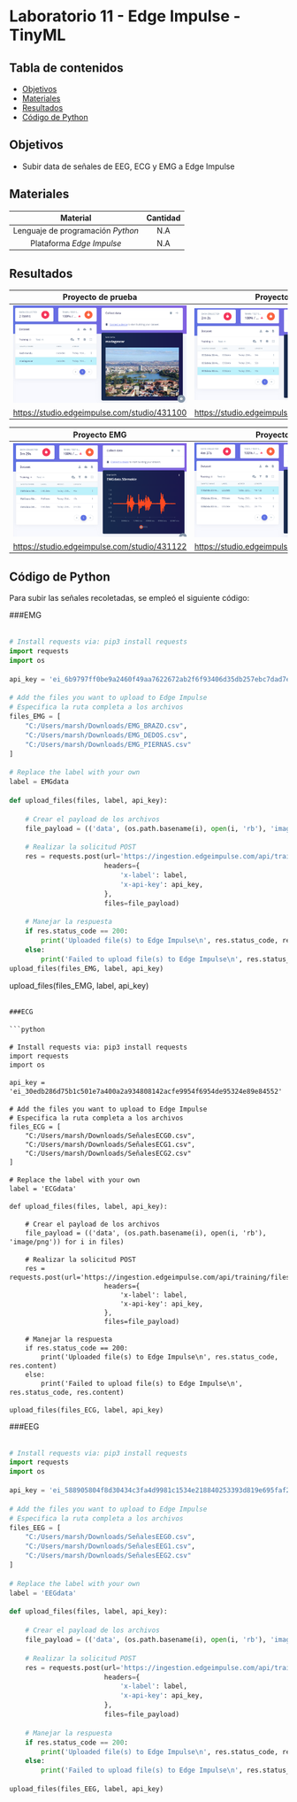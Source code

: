# Laboratorio 11 - Edge Impulse - TinyML

## Tabla de contenidos
- [Objetivos](#objetivos)
- [Materiales](#materiales)
- [Resultados](#resultados)
- [Código de Python](#código-de-python)

##  Objetivos
- Subir data de señales de EEG, ECG y EMG a Edge Impulse 

## Materiales
| Material | Cantidad |
|:--------------:|:--------------:|
| Lenguaje de programación *Python* | N.A | 
| Plataforma *Edge Impulse* | N.A | 

## Resultados 

| Proyecto de prueba | Proyecto ECG |
|:--------------:|:--------------:|
| ![alt text](image-9.png)|![alt text](image-10.png)| 
| https://studio.edgeimpulse.com/studio/431100|https://studio.edgeimpulse.com/studio/431120| 

| Proyecto EMG | Proyecto EEG |
|:--------------:|:--------------:|
| ![alt text](image-11.png) |![alt text](image-12.png)| 
| https://studio.edgeimpulse.com/studio/431122 |https://studio.edgeimpulse.com/studio/431118| 

## Código de Python 

Para subir las señales recoletadas, se empleó el siguiente código: 

###EMG

```python

# Install requests via: pip3 install requests
import requests
import os

api_key = 'ei_6b9797ff0be9a2460f49aa7622672ab2f6f93406d35db257ebc7dad7e8942fb2'

# Add the files you want to upload to Edge Impulse
# Especifica la ruta completa a los archivos
files_EMG = [
    "C:/Users/marsh/Downloads/EMG_BRAZO.csv", 
    "C:/Users/marsh/Downloads/EMG_DEDOS.csv", 
    "C:/Users/marsh/Downloads/EMG_PIERNAS.csv"
]

# Replace the label with your own
label = EMGdata

def upload_files(files, label, api_key):

    # Crear el payload de los archivos
    file_payload = (('data', (os.path.basename(i), open(i, 'rb'), 'image/png')) for i in files)
    
    # Realizar la solicitud POST
    res = requests.post(url='https://ingestion.edgeimpulse.com/api/training/files',
                        headers={
                            'x-label': label,
                            'x-api-key': api_key,
                        },
                        files=file_payload)

    # Manejar la respuesta
    if res.status_code == 200:
        print('Uploaded file(s) to Edge Impulse\n', res.status_code, res.content)
    else:
        print('Failed to upload file(s) to Edge Impulse\n', res.status_code, res.content)
upload_files(files_EMG, label, api_key)
```

upload_files(files_EMG, label, api_key)
```

###ECG

```python

# Install requests via: pip3 install requests
import requests
import os

api_key = 'ei_30edb286d75b1c501e7a400a2a934808142acfe9954f6954de95324e89e84552'

# Add the files you want to upload to Edge Impulse
# Especifica la ruta completa a los archivos
files_ECG = [
    "C:/Users/marsh/Downloads/SeñalesECG0.csv", 
    "C:/Users/marsh/Downloads/SeñalesECG1.csv", 
    "C:/Users/marsh/Downloads/SeñalesECG2.csv"
]

# Replace the label with your own
label = 'ECGdata'

def upload_files(files, label, api_key):

    # Crear el payload de los archivos
    file_payload = (('data', (os.path.basename(i), open(i, 'rb'), 'image/png')) for i in files)
    
    # Realizar la solicitud POST
    res = requests.post(url='https://ingestion.edgeimpulse.com/api/training/files',
                        headers={
                            'x-label': label,
                            'x-api-key': api_key,
                        },
                        files=file_payload)

    # Manejar la respuesta
    if res.status_code == 200:
        print('Uploaded file(s) to Edge Impulse\n', res.status_code, res.content)
    else:
        print('Failed to upload file(s) to Edge Impulse\n', res.status_code, res.content)

upload_files(files_ECG, label, api_key)
```

###EEG

```python

# Install requests via: pip3 install requests
import requests
import os

api_key = 'ei_588905804f8d30434c3fa4d9981c1534e218840253393d819e695faf21bc2a4d'

# Add the files you want to upload to Edge Impulse
# Especifica la ruta completa a los archivos
files_EEG = [
    "C:/Users/marsh/Downloads/SeñalesEEG0.csv", 
    "C:/Users/marsh/Downloads/SeñalesEEG1.csv", 
    "C:/Users/marsh/Downloads/SeñalesEEG2.csv"
]

# Replace the label with your own
label = 'EEGdata'

def upload_files(files, label, api_key):

    # Crear el payload de los archivos
    file_payload = (('data', (os.path.basename(i), open(i, 'rb'), 'image/png')) for i in files)
    
    # Realizar la solicitud POST
    res = requests.post(url='https://ingestion.edgeimpulse.com/api/training/files',
                        headers={
                            'x-label': label,
                            'x-api-key': api_key,
                        },
                        files=file_payload)

    # Manejar la respuesta
    if res.status_code == 200:
        print('Uploaded file(s) to Edge Impulse\n', res.status_code, res.content)
    else:
        print('Failed to upload file(s) to Edge Impulse\n', res.status_code, res.content)

upload_files(files_EEG, label, api_key)
```
